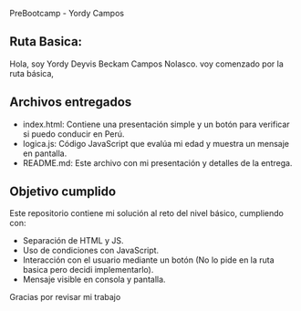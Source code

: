 PreBootcamp - Yordy Campos

## Ruta Basica:

Hola, soy Yordy Deyvis Beckam Campos Nolasco. voy comenzado por la ruta básica, 

## Archivos entregados

- index.html: Contiene una presentación simple y un botón para verificar si puedo conducir en Perú.
- logica.js: Código JavaScript que evalúa mi edad y muestra un mensaje en pantalla.
- README.md: Este archivo con mi presentación y detalles de la entrega.

## Objetivo cumplido

Este repositorio contiene mi solución al reto del nivel básico, cumpliendo con:
- Separación de HTML y JS.
- Uso de condiciones con JavaScript.
- Interacción con el usuario mediante un botón (No lo pide en la ruta basica pero decidi implementarlo).
- Mensaje visible en consola y pantalla.

Gracias por revisar mi trabajo 
